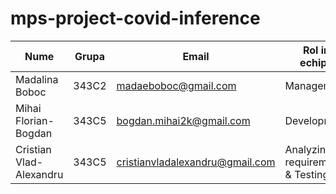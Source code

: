 # mps-project-covid-inference

| Nume                    | Grupa | Email                           | Rol in echipa                    | Link CV |
|-------------------------|-------|---------------------------------|----------------------------------|---------|
| Madalina Boboc          | 343C2 | madaeboboc@gmail.com            | Management                       |         |
| Mihai Florian-Bogdan    | 343C5 | bogdan.mihai2k@gmail.com        | Development                      |         |
| Cristian Vlad-Alexandru | 343C5 | cristianvladalexandru@gmail.com | Analyzing requirements & Testing |         |
